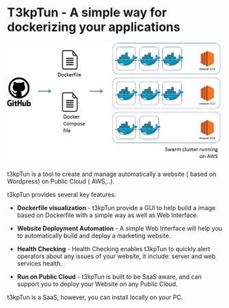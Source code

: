 T3kpTun - A simple way for dockerizing your applications
==============
![Dockerhanoi Tool](resources/Idea_definition.png "T3kpTun definition")

<p>t3kpTun is a tool to create and manage automatically a website ( based on Wordpress) on Public Cloud ( AWS,..).</p>

<p>t3kpTun provides several key features:</p>

<ul>
<li><p><strong>Dockerfile visualization</strong> - t3kpTun provide a GUI to help build a image based on Dockerfile with a simple way as well as Web Interface.</p></li>
<li><p><strong>Website Deployment Automation</strong> - A simple Web Interface will help you to automatically build and deploy a marketing website.</p></li>
<li><p><strong>Health Checking</strong> - Health Checking enables t3kpTun to quickly alert
operators about any issues of your website, it include: server and web services health.</p></li>
<li><p><strong>Run on Public Cloud</strong> - t3kpTun is built to be SaaS aware, and can
support you to deploy your Website on any Public Cloud.</p></li>
</ul>

<p>t3kpTun is a SaaS, however, you can install locally on your PC.</p>
